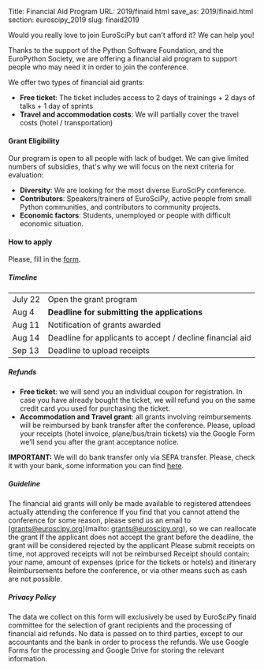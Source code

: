 Title: Financial Aid Program
URL: 2019/finaid.html
save_as: 2019/finaid.html
section: euroscipy_2019
slug: finaid2019

Would you really love to join EuroSciPy but can't afford it? We can help you!

Thanks to the support of the Python Software Foundation, and the EuroPython Society,
we are offering a financial aid program to support people who may need it in order to join the conference.

We offer two types of financial aid grants:

- **Free ticket**: The ticket includes access to 2 days of trainings + 2 days of talks + 1 day of sprints
- **Travel and accommodation costs**: We will partially cover the travel costs (hotel / transportation)

#### Grant Eligibility

Our program is open to all people with lack of budget.
We can give limited numbers of subsidies,
that's why we will focus on the next criteria for evaluation:

- **Diversity**: We are looking for the most diverse EuroSciPy conference.
- **Contributors**: Speakers/trainers of EuroSciPy, active people from small Python
communities, and contributors to community projects.
- **Economic factors**: Students, unemployed or people with difficult economic situation.

#### How to apply

Please, fill in the [form](https://forms.gle/FBjV9oGA56J8LVhL6).

##### Timeline

|            |                                                                                   |
|------------|-----------------------------------------------------------------------------------|
| July 22    | Open the grant program                                                            |
| Aug 4      | **Deadline for submitting the applications**                                      |
| Aug 11     | Notification of grants awarded                                                    |
| Aug 14     | Deadline for applicants to accept / decline financial aid                         |
| Sep 13     | Deadline to upload receipts                                                       |

##### Refunds

- **Free ticket**: we will send you an individual coupon for registration. In case you
have already bought the ticket, we will refund you on the same credit card you
used for purchasing the ticket.
- **Accommodation and Travel grant**: all grants involving reimbursements will be
reimbursed by bank transfer after the conference. Please, upload your receipts
(hotel invoice, plane/bus/train tickets) via the Google Form we’ll send you
after the grant acceptance notice.

**IMPORTANT:** We will do bank transfer only via SEPA transfer. Please, check
it with your bank, some information you can find
[here](https://en.wikipedia.org/wiki/Single_Euro_Payments_Area).

##### Guideline

The financial aid grants will only be made available to registered attendees
actually attending the conference
If you find that you cannot attend the conference for some reason, please send
us an email to [grants@euroscipy.org](mailto: grants@euroscipy.org), so we can
reallocate the grant
If the applicant does not accept the grant before the deadline, the grant will
be considered rejected by the applicant
Please submit receipts on time, not approved receipts will not be reimbursed
Receipt should contain: your name, amount of expenses (price for the tickets or
hotels) and itinerary
Reimbursements before the conference, or via other means such as cash
are not possible.

##### Privacy Policy

The data we collect on this form will exclusively be used by EuroSciPy finaid
committee for the selection of grant recipients and the processing of financial
aid refunds. No data is passed on to third parties, except to our accountants
and the bank in order to process the refunds. We use Google Forms for the
processing and Google Drive for storing the relevant information.
